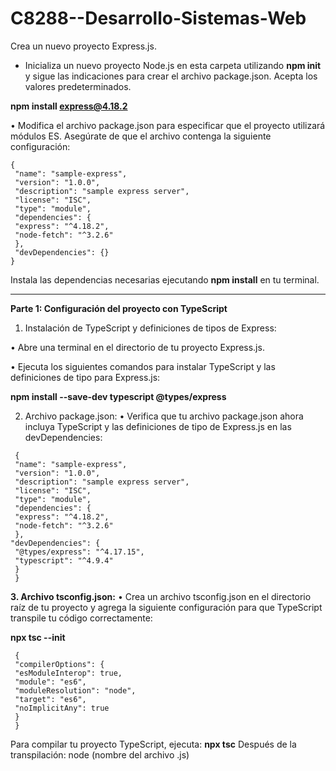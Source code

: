 # C8288--Desarrollo-Sistemas-Web

Crea un nuevo proyecto Express.js.

- Inicializa un nuevo proyecto Node.js en esta carpeta utilizando **npm init** y sigue las indicaciones
para crear el archivo package.json. Acepta los valores predeterminados.

**npm install express@4.18.2**

• Modifica el archivo package.json para especificar que el proyecto utilizará módulos ES.
Asegúrate de que el archivo contenga la siguiente configuración:
```
{
 "name": "sample-express",
 "version": "1.0.0",
 "description": "sample express server",
 "license": "ISC",
 "type": "module",
 "dependencies": {
 "express": "^4.18.2",
 "node-fetch": "^3.2.6"
 },
 "devDependencies": {}
}
```
Instala las dependencias necesarias ejecutando **npm install** en tu terminal.

---------------------------------------------------------------------------------------

**Parte 1: Configuración del proyecto con TypeScript**

1. Instalación de TypeScript y definiciones de tipos de Express:
   
• Abre una terminal en el directorio de tu proyecto Express.js.

• Ejecuta los siguientes comandos para instalar TypeScript y las definiciones de tipo para
Express.js:

 **npm install --save-dev typescript @types/express**

 2. Archivo package.json:
• Verifica que tu archivo package.json ahora incluya TypeScript y las definiciones de tipo de
Express.js en las devDependencies:

```
 {
 "name": "sample-express",
 "version": "1.0.0",
 "description": "sample express server",
 "license": "ISC",
 "type": "module",
 "dependencies": {
 "express": "^4.18.2",
 "node-fetch": "^3.2.6"
 },
"devDependencies": {
 "@types/express": "^4.17.15",
 "typescript": "^4.9.4"
 }
 }
```
**3. Archivo tsconfig.json:**
• Crea un archivo tsconfig.json en el directorio raíz de tu proyecto y agrega la siguiente
configuración para que TypeScript transpile tu código correctamente:

**npx tsc --init**

```
 {
 "compilerOptions": {
 "esModuleInterop": true,
 "module": "es6",
 "moduleResolution": "node",
 "target": "es6",
 "noImplicitAny": true
 }
 }
```

Para compilar tu proyecto TypeScript, ejecuta:
**npx tsc**
Después de la transpilación: node (nombre del archivo .js)
